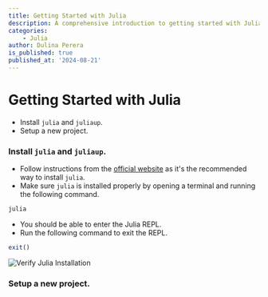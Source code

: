 ```yaml
---
title: Getting Started with Julia
description: A comprehensive introduction to getting started with Julia
categories:
	- Julia
author: Dulina Perera
is_published: true
published_at: '2024-08-21'
---
```


# Getting Started with Julia

- Install `julia` and `juliaup`.
- Setup a new project.

### Install `julia` and `juliaup`.

- Follow instructions from the [official website](https://julialang.org/downloads/) as it's the recommended way to install `julia`.
- Make sure `julia` is installed properly by opening a terminal and running the following command.

```sh {"id":"01J5RK8FSSC45C46ET852MHTPD"}
julia
```

- You should be able to enter the Julia REPL.
- Run the following command to exit the REPL.

```julia {"id":"01J5RK8FSSC45C46ET8572HQ1C"}
exit()
```

![Verify Julia Installation](/post-images/1.png)

### Setup a new project.

